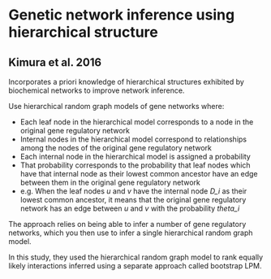 Genetic network inference using hierarchical structure
======================================================
Kimura et al. 2016
------------------

Incorporates a priori knowledge of hierarchical structures exhibited by biochemical networks to improve network inference.

Use hierarchical random graph models of gene networks where:
  + Each leaf node in the hierarchical model corresponds to a node in the original gene regulatory network
  + Internal nodes in the hierarchical model correspond to relationships among the nodes of the original gene regulatory network
  + Each internal node in the hierarchical model is assigned a probability
  + That probability corresponds to the probability that leaf nodes which have that internal node as their lowest common ancestor have an edge between them in the original gene regulatory network
  + e.g. When the leaf nodes *u* and *v* have the internal node *D_i* as their lowest common ancestor, it means that the original gene regulatory network has an edge between *u* and *v* with the probability *theta_i*

The approach relies on being able to infer a number of gene regulatory networks, which you then use to infer a single hierarchical random graph model.

In this study, they used the hierarchical random graph model to rank equally likely interactions inferred using a separate approach called bootstrap LPM.
